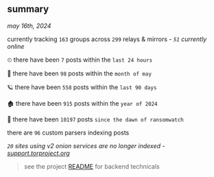 
## summary
_may 16th, 2024_

currently tracking `163` groups across `299` relays & mirrors - _`51` currently online_

⏲ there have been `7` posts within the `last 24 hours`

🦈 there have been `98` posts within the `month of may`

🪐 there have been `558` posts within the `last 90 days`

🏚 there have been `915` posts within the `year of 2024`

🦕 there have been `10197` posts `since the dawn of ransomwatch`

there are `96` custom parsers indexing posts

_`20` sites using v2 onion services are no longer indexed - [support.torproject.org](https://support.torproject.org/onionservices/v2-deprecation/)_

> see the project [README](https://github.com/joshhighet/ransomwatch#ransomwatch--) for backend technicals
